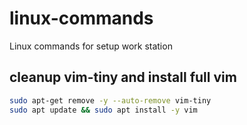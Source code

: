 # linux-commands
Linux commands for setup work station


## cleanup vim-tiny and install full vim
```bash
sudo apt-get remove -y --auto-remove vim-tiny
sudo apt update && sudo apt install -y vim
```
